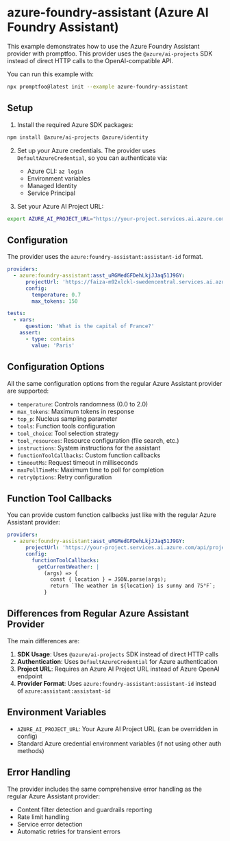 # azure-foundry-assistant (Azure AI Foundry Assistant)

This example demonstrates how to use the Azure Foundry Assistant provider with promptfoo. This provider uses the `@azure/ai-projects` SDK instead of direct HTTP calls to the OpenAI-compatible API.

You can run this example with:

```bash
npx promptfoo@latest init --example azure-foundry-assistant
```

## Setup

1. Install the required Azure SDK packages:

```bash
npm install @azure/ai-projects @azure/identity
```

2. Set up your Azure credentials. The provider uses `DefaultAzureCredential`, so you can authenticate via:
   - Azure CLI: `az login`
   - Environment variables
   - Managed Identity
   - Service Principal

3. Set your Azure AI Project URL:

```bash
export AZURE_AI_PROJECT_URL="https://your-project.services.ai.azure.com/api/projects/your-project-id"
```

## Configuration

The provider uses the `azure:foundry-assistant:assistant-id` format.

```yaml
providers:
  - azure:foundry-assistant:asst_uRGMedGFDehLkjJJaq51J9GY:
      projectUrl: 'https://faiza-m92xlckl-swedencentral.services.ai.azure.com/api/projects/faiza-m92xlckl-swedence-project'
      config:
        temperature: 0.7
        max_tokens: 150

tests:
  - vars:
      question: 'What is the capital of France?'
    assert:
      - type: contains
        value: 'Paris'
```

## Configuration Options

All the same configuration options from the regular Azure Assistant provider are supported:

- `temperature`: Controls randomness (0.0 to 2.0)
- `max_tokens`: Maximum tokens in response
- `top_p`: Nucleus sampling parameter
- `tools`: Function tools configuration
- `tool_choice`: Tool selection strategy
- `tool_resources`: Resource configuration (file search, etc.)
- `instructions`: System instructions for the assistant
- `functionToolCallbacks`: Custom function callbacks
- `timeoutMs`: Request timeout in milliseconds
- `maxPollTimeMs`: Maximum time to poll for completion
- `retryOptions`: Retry configuration

## Function Tool Callbacks

You can provide custom function callbacks just like with the regular Azure Assistant provider:

```yaml
providers:
  - azure:foundry-assistant:asst_uRGMedGFDehLkjJJaq51J9GY:
      projectUrl: 'https://your-project.services.ai.azure.com/api/projects/your-project-id'
      config:
        functionToolCallbacks:
          getCurrentWeather: |
            (args) => {
              const { location } = JSON.parse(args);
              return `The weather in ${location} is sunny and 75°F`;
            }
```

## Differences from Regular Azure Assistant Provider

The main differences are:

1. **SDK Usage**: Uses `@azure/ai-projects` SDK instead of direct HTTP calls
2. **Authentication**: Uses `DefaultAzureCredential` for Azure authentication
3. **Project URL**: Requires an Azure AI Project URL instead of Azure OpenAI endpoint
4. **Provider Format**: Uses `azure:foundry-assistant:assistant-id` instead of `azure:assistant:assistant-id`

## Environment Variables

- `AZURE_AI_PROJECT_URL`: Your Azure AI Project URL (can be overridden in config)
- Standard Azure credential environment variables (if not using other auth methods)

## Error Handling

The provider includes the same comprehensive error handling as the regular Azure Assistant provider:

- Content filter detection and guardrails reporting
- Rate limit handling
- Service error detection
- Automatic retries for transient errors
